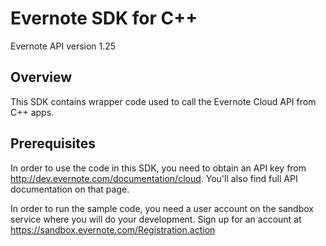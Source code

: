 Evernote SDK for C++
=========================================

Evernote API version 1.25

Overview
--------
This SDK contains wrapper code used to call the Evernote Cloud API from C++ apps.

Prerequisites
-------------
In order to use the code in this SDK, you need to obtain an API key from http://dev.evernote.com/documentation/cloud. You'll also find full API documentation on that page.

In order to run the sample code, you need a user account on the sandbox service where you will do your development. Sign up for an account at https://sandbox.evernote.com/Registration.action 
